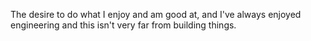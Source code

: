 The desire to do what I enjoy and am good at, and I've always enjoyed engineering and this isn't very far from building things.
